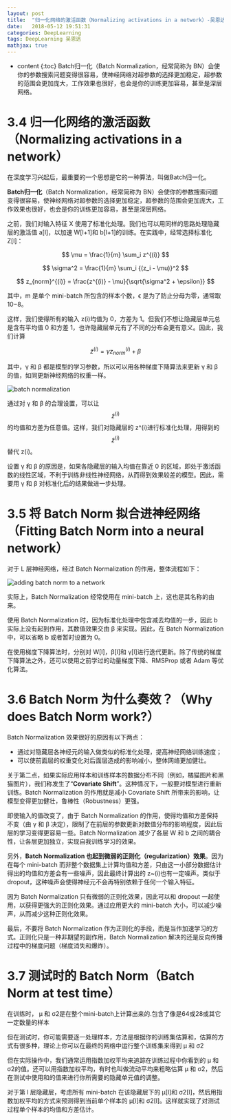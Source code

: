 ```yaml
---
layout: post
title:  "归一化网络的激活函数（Normalizing activations in a network）-吴恩达 深度学习 course2 3.4~3.7笔记"
date:   2018-05-12 19:51:31
categories: DeepLearning
tags: DeepLearning 吴恩达
mathjax: true
---
```

* content
{:toc}
Batch归一化（Batch Normalization，经常简称为 BN）会使你的参数搜索问题变得很容易，使神经网络对超参数的选择更加稳定，超参数的范围会更加庞大，工作效果也很好，也会是你的训练更加容易，甚至是深层网络。
<!--more-->

# 3.4 归一化网络的激活函数（Normalizing activations in a network）
在深度学习兴起后，最重要的一个思想是它的一种算法，叫做Batch归一化。

**Batch归一化**（Batch Normalization，经常简称为 BN）会使你的参数搜索问题变得很容易，使神经网络对超参数的选择更加稳定，超参数的范围会更加庞大，工作效果也很好，也会是你的训练更加容易，甚至是深层网络。

之前，我们对输入特征 X 使用了标准化处理。我们也可以用同样的思路处理隐藏层的激活值 a[l]，以加速 W[l+1]和 b[l+1]的训练。在实践中，经常选择标准化 Z[l]：

$$
\mu = \frac{1}{m} \sum_i z^{(i)}
$$

$$
\sigma^2 = \frac{1}{m} \sum_i {(z_i - \mu)}^2
$$

$$
z_{norm}^{(i)} = \frac{z^{(i)} - \mu}{\sqrt{\sigma^2 + \epsilon}}
$$

其中，m 是单个 mini-batch 所包含的样本个数，ϵ 是为了防止分母为零，通常取 10−8。

这样，我们使得所有的输入 z(i)均值为 0，方差为 1。但我们不想让隐藏层单元总是含有平均值 0 和方差 1，也许隐藏层单元有了不同的分布会更有意义。因此，我们计算

$$
\tilde z^{(i)} = \gamma z^{(i)}_{norm} + \beta
$$

其中，γ 和 β 都是模型的学习参数，所以可以用各种梯度下降算法来更新 γ 和 β 的值，如同更新神经网络的权重一样。

![batch normalization](http://p5ocy6pck.bkt.clouddn.com/Batch%20Normalization.png)

通过对 γ 和 β 的合理设置，可以让
$$
\tilde z^{(i)}
$$
的均值和方差为任意值。这样，我们对隐藏层的 z^(i)进行标准化处理，用得到的
$$
\tilde z^{(i)}
$$
替代 z(i)。

设置 γ 和 β 的原因是，如果各隐藏层的输入均值在靠近 0 的区域，即处于激活函数的线性区域，不利于训练非线性神经网络，从而得到效果较差的模型。因此，需要用 γ 和 β 对标准化后的结果做进一步处理。

# 3.5 将 Batch Norm 拟合进神经网络（Fitting Batch Norm into a neural network）
对于 L 层神经网络，经过 Batch Normalization 的作用，整体流程如下：

![adding batch norm to a network](http://p5ocy6pck.bkt.clouddn.com/adding%20batch%20norm%20to%20a%20network.png)

实际上，Batch Normalization 经常使用在 mini-batch 上，这也是其名称的由来。

使用 Batch Normalization 时，因为标准化处理中包含减去均值的一步，因此 b 实际上没有起到作用，其数值效果交由 β 来实现。因此，在 Batch Normalization 中，可以省略 b 或者暂时设置为 0。

在使用梯度下降算法时，分别对 W[l]，β[l]和 γ[l]进行迭代更新。除了传统的梯度下降算法之外，还可以使用之前学过的动量梯度下降、RMSProp 或者 Adam 等优化算法。

# 3.6 Batch Norm 为什么奏效？（Why does Batch Norm work?）

Batch Normalization 效果很好的原因有以下两点：

- 通过对隐藏层各神经元的输入做类似的标准化处理，提高神经网络训练速度；
- 可以使前面层的权重变化对后面层造成的影响减小，整体网络更加健壮。

关于第二点，如果实际应用样本和训练样本的数据分布不同（例如，橘猫图片和黑猫图片），我们称发生了“**Covariate Shift**”。这种情况下，一般要对模型进行重新训练。Batch Normalization 的作用就是减小 Covariate Shift 所带来的影响，让模型变得更加健壮，鲁棒性（Robustness）更强。

即使输入的值改变了，由于 Batch Normalization 的作用，使得均值和方差保持不变（由 γ 和 β 决定），限制了在前层的参数更新对数值分布的影响程度，因此后层的学习变得更容易一些。Batch Normalization 减少了各层 W 和 b 之间的耦合性，让各层更加独立，实现自我训练学习的效果。

另外，**Batch Normalization 也起到微弱的正则化（regularization）效果**。因为在每个 mini-batch 而非整个数据集上计算均值和方差，只由这一小部分数据估计得出的均值和方差会有一些噪声，因此最终计算出的 z~(i)也有一定噪声。类似于 dropout，这种噪声会使得神经元不会再特别依赖于任何一个输入特征。

因为 Batch Normalization 只有微弱的正则化效果，因此可以和 dropout 一起使用，以获得更强大的正则化效果。通过应用更大的 mini-batch 大小，可以减少噪声，从而减少这种正则化效果。

最后，不要将 Batch Normalization 作为正则化的手段，而是当作加速学习的方式。正则化只是一种非期望的副作用，Batch Normalization 解决的还是反向传播过程中的梯度问题（梯度消失和爆炸）。

# 3.7 测试时的 Batch Norm（Batch Norm at test time）
在训练时， μ 和 σ2是在整个mini-batch上计算出来的.包含了像是64或28或其它一定数量的样本

但在测试时，你可能需要逐一处理样本，方法是根据你的训练集估算和，估算的方式有很多种，理论上你可以在最终的网络中运行整个训练集来得到 μ 和 σ2

但在实际操作中，我们通常运用指数加权平均来追踪在训练过程中你看到的 μ 和 σ2的值。还可以用指数加权平均，有时也叫做流动平均来粗略估算 μ 和 σ2，然后在测试中使用和的值来进行你所需要的隐藏单元值的调整。

对于第 l 层隐藏层，考虑所有 mini-batch 在该隐藏层下的 μ[l]和 σ2[l]，然后用指数加权平均的方式来预测得到当前单个样本的 μ[l]和 σ2[l]。这样就实现了对测试过程单个样本的均值和方差估计。
